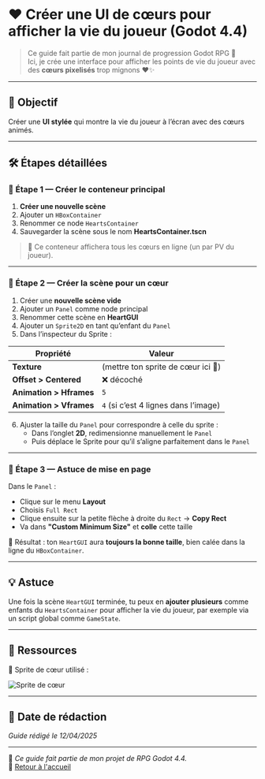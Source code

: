 # ❤️ Créer une UI de cœurs pour afficher la vie du joueur (Godot 4.4)

> Ce guide fait partie de mon journal de progression Godot RPG 🧪  
> Ici, je crée une interface pour afficher les points de vie du joueur avec des **cœurs pixelisés** trop mignons ❤️✨

---

## 🎯 Objectif

Créer une **UI stylée** qui montre la vie du joueur à l’écran avec des cœurs animés.

---

## 🛠️ Étapes détaillées

### 🧱 Étape 1 — Créer le conteneur principal

1. **Créer une nouvelle scène**
2. Ajouter un `HBoxContainer`
3. Renommer ce node `HeartsContainer`
4. Sauvegarder la scène sous le nom **HeartsContainer.tscn**

> 🧩 Ce conteneur affichera tous les cœurs en ligne (un par PV du joueur).

---

### 🧸 Étape 2 — Créer la scène pour un cœur

1. Créer une **nouvelle scène vide**
2. Ajouter un `Panel` comme node principal
3. Renommer cette scène en **HeartGUI**
4. Ajouter un `Sprite2D` en tant qu’enfant du `Panel`
5. Dans l’inspecteur du Sprite :

| Propriété | Valeur |
|-----------|--------|
| **Texture** | (mettre ton sprite de cœur ici 💖) |
| **Offset > Centered** | ❌ décoché |
| **Animation > Hframes** | `5` |
| **Animation > Vframes** | `4` (si c’est 4 lignes dans l’image) |

6. Ajuster la taille du `Panel` pour correspondre à celle du sprite :
   - Dans l’onglet **2D**, redimensionne manuellement le `Panel`
   - Puis déplace le Sprite pour qu’il s’aligne parfaitement dans le `Panel`

---

### 🧩 Étape 3 — Astuce de mise en page

Dans le `Panel` :
- Clique sur le menu **Layout**
- Choisis `Full Rect`
- Clique ensuite sur la petite flèche à droite du `Rect` → **Copy Rect**
- Va dans **"Custom Minimum Size"** et **colle** cette taille

🎯 Résultat : ton `HeartGUI` aura **toujours la bonne taille**, bien calée dans la ligne du `HBoxContainer`.

---

## 💡 Astuce

Une fois la scène `HeartGUI` terminée, tu peux en **ajouter plusieurs** comme enfants du `HeartsContainer` pour afficher la vie du joueur, par exemple via un script global comme `GameState`.

---

## 🔗 Ressources

🎨 Sprite de cœur utilisé :

![Sprite de cœur](./images/heart.png)


---

## 📅 Date de rédaction

*Guide rédigé le 12/04/2025*

---

🐾 *Ce guide fait partie de mon projet de RPG Godot 4.4.*  
🔗 [Retour à l'accueil](index.md)

